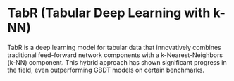 # TabR (Tabular Deep Learning with k-NN)

TabR is a deep learning model for tabular data that innovatively combines traditional feed-forward network components with a k-Nearest-Neighbors (k-NN) component. This hybrid approach has shown significant progress in the field, even outperforming GBDT models on certain benchmarks. 